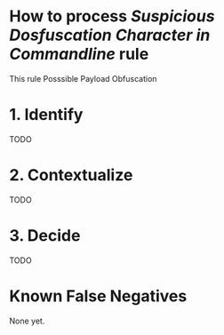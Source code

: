 # How to process *Suspicious Dosfuscation Character in Commandline* rule
This rule Posssible Payload Obfuscation

# 1. Identify
TODO

# 2. Contextualize
TODO

# 3. Decide
TODO

# Known False Negatives
None yet.
